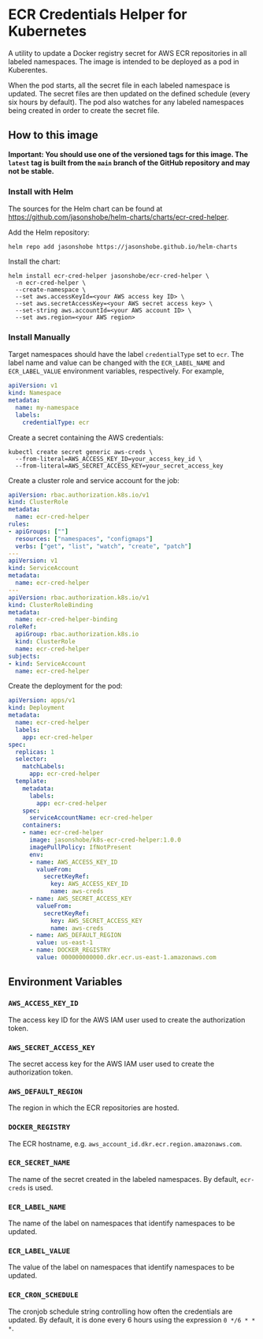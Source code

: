 # ECR Credentials Helper for Kubernetes

A utility to update a Docker registry secret for AWS ECR repositories in all
labeled namespaces. The image is intended to be deployed as a pod in
Kuberentes.

When the pod starts, all the secret file in each labeled namespace is
updated. The secret files are then updated on the defined schedule (every six
hours by default). The pod also watches for any labeled namespaces being
created in order to create the secret file.

## How to this image

**Important: You should use one of the versioned tags for this image. The
`latest` tag is built from the `main` branch of the GitHub repository and may
not be stable.**

### Install with Helm

The sources for the Helm chart can be found at
https://github.com/jasonshobe/helm-charts/charts/ecr-cred-helper.

Add the Helm repository:

```shell
helm repo add jasonshobe https://jasonshobe.github.io/helm-charts
```

Install the chart:

```shell
helm install ecr-cred-helper jasonshobe/ecr-cred-helper \
  -n ecr-cred-helper \
  --create-namespace \
  --set aws.accessKeyId=<your AWS access key ID> \
  --set aws.secretAccessKey=<your AWS secret access key> \
  --set-string aws.accountId=<your AWS account ID> \
  --set aws.region=<your AWS region>
```

### Install Manually

Target namespaces should have the label `credentialType` set to `ecr`. The
label name and value can be changed with the `ECR_LABEL_NAME` and
`ECR_LABEL_VALUE` environment variables, respectively. For example,

```yaml
apiVersion: v1
kind: Namespace
metadata:
  name: my-namespace
  labels:
    credentialType: ecr
```

Create a secret containing the AWS credentials:

```shell
kubectl create secret generic aws-creds \
  --from-literal=AWS_ACCESS_KEY_ID=your_access_key_id \
  --from-literal=AWS_SECRET_ACCESS_KEY=your_secret_access_key
```

Create a cluster role and service account for the job:

```yaml
apiVersion: rbac.authorization.k8s.io/v1
kind: ClusterRole
metadata:
  name: ecr-cred-helper
rules:
- apiGroups: [""]
  resources: ["namespaces", "configmaps"]
  verbs: ["get", "list", "watch", "create", "patch"]
---
apiVersion: v1
kind: ServiceAccount
metadata:
  name: ecr-cred-helper
---
apiVersion: rbac.authorization.k8s.io/v1
kind: ClusterRoleBinding
metadata:
  name: ecr-cred-helper-binding
roleRef:
  apiGroup: rbac.authorization.k8s.io
  kind: ClusterRole
  name: ecr-cred-helper
subjects:
- kind: ServiceAccount
  name: ecr-cred-helper
```

Create the deployment for the pod:

```yaml
apiVersion: apps/v1
kind: Deployment
metadata:
  name: ecr-cred-helper
  labels:
    app: ecr-cred-helper
spec:
  replicas: 1
  selector:
    matchLabels:
      app: ecr-cred-helper
  template:
    metadata:
      labels:
        app: ecr-cred-helper
    spec:
      serviceAccountName: ecr-cred-helper
    containers:
    - name: ecr-cred-helper
      image: jasonshobe/k8s-ecr-cred-helper:1.0.0
      imagePullPolicy: IfNotPresent
      env:
      - name: AWS_ACCESS_KEY_ID
        valueFrom:
          secretKeyRef:
            key: AWS_ACCESS_KEY_ID
            name: aws-creds
      - name: AWS_SECRET_ACCESS_KEY
        valueFrom:
          secretKeyRef:
            key: AWS_SECRET_ACCESS_KEY
            name: aws-creds
      - name: AWS_DEFAULT_REGION
        value: us-east-1
      - name: DOCKER_REGISTRY
        value: 000000000000.dkr.ecr.us-east-1.amazonaws.com
```

## Environment Variables

### `AWS_ACCESS_KEY_ID`

The access key ID for the AWS IAM user used to create the authorization
token.

### `AWS_SECRET_ACCESS_KEY`

The secret access key for the AWS IAM user used to create the authorization
token.

### `AWS_DEFAULT_REGION`

The region in which the ECR repositories are hosted.

### `DOCKER_REGISTRY`

The ECR hostname, e.g. `aws_account_id.dkr.ecr.region.amazonaws.com`.

### `ECR_SECRET_NAME`

The name of the secret created in the labeled namespaces. By default,
`ecr-creds` is used.

### `ECR_LABEL_NAME`

The name of the label on namespaces that identify namespaces to be updated.

### `ECR_LABEL_VALUE`

The value of the label on namespaces that identify namespaces to be updated.

### `ECR_CRON_SCHEDULE`

The cronjob schedule string controlling how often the credentials are
updated. By default, it is done every 6 hours using the expression
`0 */6 * * *`.
